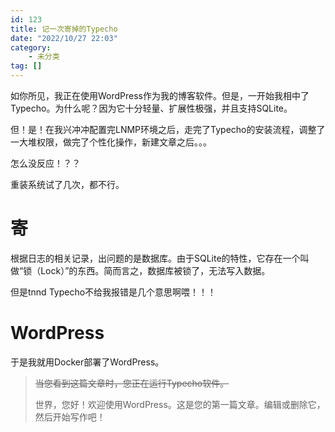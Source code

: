 ```yaml
---
id: 123
title: 记一次寄掉的Typecho
date: "2022/10/27 22:03"
category:
    - 未分类
tag: []
---
```


<!-- wp:paragraph -->
<p>如你所见，我正在使用WordPress作为我的博客软件。但是，一开始我相中了Typecho。为什么呢？因为它十分轻量、扩展性极强，并且支持SQLite。</p>
<!-- /wp:paragraph -->

<!-- wp:paragraph -->
<p>但！是！在我兴冲冲配置完LNMP环境之后，走完了Typecho的安装流程，调整了一大堆权限，做完了个性化操作，新建文章之后。。。</p>
<!-- /wp:paragraph -->

<!-- wp:paragraph -->
<p>怎么没反应！？？</p>
<!-- /wp:paragraph -->

<!-- wp:paragraph -->
<p>重装系统试了几次，都不行。</p>
<!-- /wp:paragraph -->

<!-- wp:heading &#123"level":1} -->
<h1>寄</h1>
<!-- /wp:heading -->

<!-- wp:paragraph -->
<p>根据日志的相关记录，出问题的是数据库。由于SQLite的特性，它存在一个叫做“锁（Lock）”的东西。简而言之，数据库被锁了，无法写入数据。</p>
<!-- /wp:paragraph -->

<!-- wp:paragraph -->
<p>但是tnnd Typecho不给我报错是几个意思啊喂！！！</p>
<!-- /wp:paragraph -->

<!-- wp:heading &#123"level":1} -->
<h1>WordPress</h1>
<!-- /wp:heading -->

<!-- wp:paragraph -->
<p>于是我就用Docker部署了WordPress。</p>
<!-- /wp:paragraph -->

<!-- wp:quote &#123"className":"is-style-default"} -->
<blockquote class="wp-block-quote is-style-default"><p><s>当您看到这篇文章时，您正在运行Typecho软件。</s></p><p>世界，您好！欢迎使用WordPress。这是您的第一篇文章。编辑或删除它，然后开始写作吧！</p></blockquote>
<!-- /wp:quote -->
